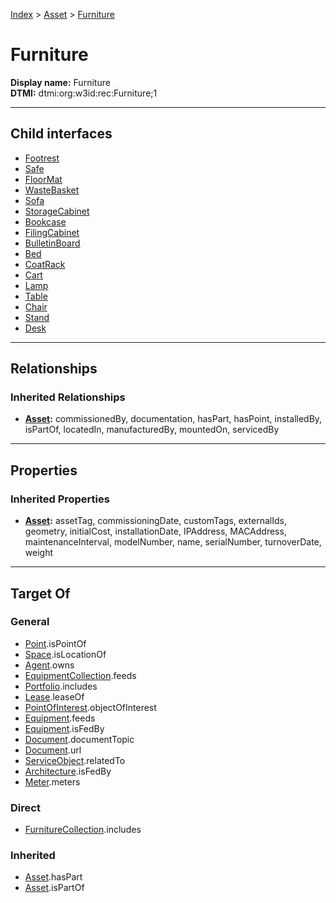 [Index](../../index.md) > [Asset](../Asset.md) > [Furniture](#)
# Furniture

**Display name:** Furniture<br />
**DTMI:** dtmi:org:w3id:rec:Furniture;1

---

## Child interfaces
* [Footrest](Footrest.md)
* [Safe](Safe.md)
* [FloorMat](FloorMat.md)
* [WasteBasket](WasteBasket.md)
* [Sofa](Sofa.md)
* [StorageCabinet](StorageCabinet.md)
* [Bookcase](Bookcase.md)
* [FilingCabinet](FilingCabinet.md)
* [BulletinBoard](BulletinBoard.md)
* [Bed](Bed.md)
* [CoatRack](CoatRack.md)
* [Cart](Cart/Cart.md)
* [Lamp](Lamp/Lamp.md)
* [Table](Table/Table.md)
* [Chair](Chair/Chair.md)
* [Stand](Stand/Stand.md)
* [Desk](Desk/Desk.md)

---

## Relationships

### Inherited Relationships
* **[Asset](../Asset.md):** commissionedBy, documentation, hasPart, hasPoint, installedBy, isPartOf, locatedIn, manufacturedBy, mountedOn, servicedBy

---

## Properties

### Inherited Properties
* **[Asset](../Asset.md):** assetTag, commissioningDate, customTags, externalIds, geometry, initialCost, installationDate, IPAddress, MACAddress, maintenanceInterval, modelNumber, name, serialNumber, turnoverDate, weight

---

## Target Of
### General
* [Point](../../Point/Point.md).isPointOf
* [Space](../../Space/Space.md).isLocationOf
* [Agent](../../Agent/Agent.md).owns
* [EquipmentCollection](../../Collection/EquipmentCollection.md).feeds
* [Portfolio](../../Collection/Portfolio.md).includes
* [Lease](../../Event/Lease.md).leaseOf
* [PointOfInterest](../../Information/PointOfInterest.md).objectOfInterest
* [Equipment](../Equipment/Equipment.md).feeds
* [Equipment](../Equipment/Equipment.md).isFedBy
* [Document](../../Information/Document/Document.md).documentTopic
* [Document](../../Information/Document/Document.md).url
* [ServiceObject](../../Information/ServiceObject/ServiceObject.md).relatedTo
* [Architecture](../../Space/Architecture/Architecture.md).isFedBy
* [Meter](../Equipment/Meter/Meter.md).meters
### Direct
* [FurnitureCollection](../../Collection/FurnitureCollection.md).includes
### Inherited
* [Asset](../Asset.md).hasPart
* [Asset](../Asset.md).isPartOf
